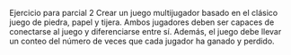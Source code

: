 Ejercicio para parcial 2
Crear un juego multijugador basado en el clásico juego de piedra, papel y tijera. Ambos jugadores deben ser capaces de conectarse al juego y diferenciarse entre sí. Además, el juego debe llevar un conteo del número de veces que cada jugador ha ganado y perdido.
